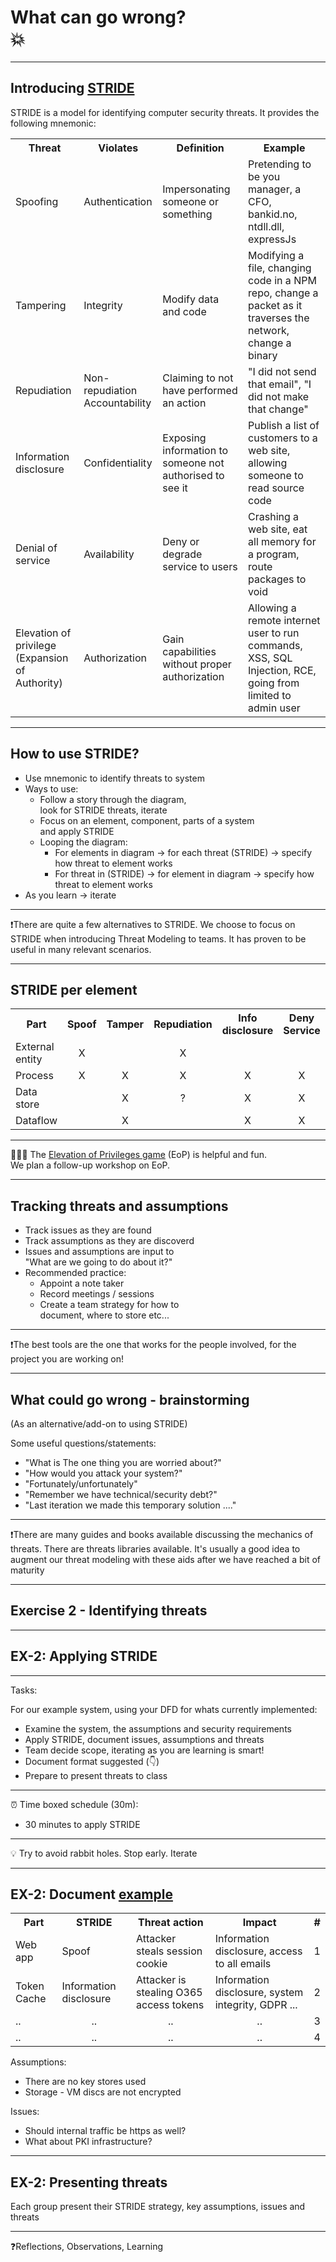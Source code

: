 <!-- markdownlint-disable MD033 -->

# What can go wrong? </br>💥

---

## Introducing [STRIDE](https://en.wikipedia.org/wiki/STRIDE_(security))

STRIDE is a model for identifying computer security threats. It provides the following mnemonic: <!-- .element: style="font-size:0.65em"-->

 <table><!-- .element: style="font-size:0.60em"-->
  <tr>
    <th>Threat</th>
    <th>Violates</th>
    <th>Definition</th>
    <th>Example</th>
  </tr>
  <tr>
    <td>Spoofing</td>
    <td>Authentication</td>
    <td>Impersonating someone or something</td>
    <td>Pretending to be you manager, a CFO, bankid.no, ntdll.dll, expressJs</td>
  </tr>
  <tr>
    <td>Tampering</td>
    <td>Integrity</td>
    <td>Modify data and code</td>
    <td>Modifying a file, changing code in a NPM repo, change a packet as it traverses the network, change a binary</td>
  </tr>
  <tr>
    <td>Repudiation</td>
    <td>Non-repudiation </br>Accountability</td>
    <td>Claiming to not have performed an action</td>
    <td>"I did not send that email", "I did not make that change"</td>
  </tr>
  <tr>
    <td>Information disclosure</td>
    <td>Confidentiality</td>
    <td>Exposing information to someone not authorised to see it</td>
    <td>Publish a list of customers to a web site, allowing someone to read source code</td>
  </tr>
  <tr>
    <td>Denial of service</td>
    <td>Availability</td>
    <td>Deny or degrade service to users</td>
    <td>Crashing a web site, eat all memory for a program, route packages to void</td>
  </tr>
  <tr>
    <td>Elevation of privilege</br>(Expansion of Authority)</td>
    <td>Authorization</td>
    <td>Gain capabilities without proper authorization</td>
    <td>Allowing a remote internet user to run commands, XSS, SQL Injection, RCE, going from limited to admin user</td>
  </tr>  
</table>

---

## How to use STRIDE?

<div><!-- .element: style="font-size:0.7em"-->

- Use mnemonic to identify threats to system<!-- .element: class="fragment" data-fragment-index="1" -->
- Ways to use:<!-- .element: class="fragment" data-fragment-index="3" -->
  - Follow a story through the diagram,<!-- .element: class="fragment" data-fragment-index="4" --> </br>look for STRIDE threats, iterate<!-- .element: class="fragment" data-fragment-index="4" -->
  - Focus on an element, component, parts of a system </br>and apply STRIDE<!-- .element: class="fragment" data-fragment-index="5" -->
  - Looping the diagram:<!-- .element: class="fragment" data-fragment-index="6" -->
    - For elements in diagram -> for each threat (STRIDE) -> specify how threat to element works<!-- .element: class="fragment" data-fragment-index="7" -->
    - For threat in (STRIDE) -> for element in diagram -> specify how threat to element works<!-- .element: class="fragment" data-fragment-index="8" --> 
- As you learn -> iterate<!-- .element: class="fragment" data-fragment-index="9" -->

</div>

<hr>

❗️There are quite a few alternatives to STRIDE. We choose to focus on STRIDE when introducing Threat Modeling to teams. It has proven to be useful in many relevant scenarios.<!-- .element: style="font-size:0.7em"--><!-- .element: class="fragment" data-fragment-index="10" -->

---

## STRIDE per element

<table><!-- .element: style="font-size:0.8em"-->
    <tr>
        <th>Part</th>
        <th>Spoof</th>
        <th>Tamper</th>
        <th>Repudiation</th>
        <th>Info disclosure</th>
        <th>Deny Service</th>
        <th>EoP</th>
    </tr>
    <tr>
        <td>External entity</td>
        <td align="center">X</td>
        <td align="center"></td>
        <td align="center">X</td>
        <td align="center"></td>
        <td align="center"></td>
        <td align="center"></td>
    </tr>
    <tr>
        <td>Process</td>
        <td align="center">X</td>
        <td align="center">X</td>
        <td align="center">X</td>
        <td align="center">X</td>
        <td align="center">X</td>
        <td align="center">X</td>
    </tr>
    <tr>
        <td>Data store</td>
        <td align="center"></td>
        <td align="center">X</td>
        <td align="center">?</td>
        <td align="center">X</td>
        <td align="center">X</td>
        <td align="center"></td>
    </tr>
    <tr>
        <td>Dataflow</td>
        <td align="center"></td>
        <td align="center">X</td>
        <td align="center"></td>
        <td align="center">X</td>
        <td align="center">X</td>
        <td align="center"></td>
    </tr>

</table>

<hr>

🕵🏻‍♂️ The [Elevation of Privileges game](https://github.com/adamshostack/eop) (EoP) is helpful and fun. </br>We plan a follow-up workshop on EoP.

---

## Tracking threats and assumptions

- Track issues as they are found<!-- .element: class="fragment" data-fragment-index="1" -->
- Track assumptions as they are discoverd<!-- .element: class="fragment" data-fragment-index="2" -->
- Issues and assumptions are input to<!-- .element: class="fragment" data-fragment-index="3" --> </br>"What are we going to do about it?"<!-- .element: class="fragment" data-fragment-index="3" -->
- Recommended practice:<!-- .element: class="fragment" data-fragment-index="4" -->
  - Appoint a note taker<!-- .element: class="fragment" data-fragment-index="5" -->
  - Record meetings / sessions<!-- .element: class="fragment" data-fragment-index="6" -->
  - Create a team strategy for how to </br>document, where to store etc...<!-- .element: class="fragment" data-fragment-index="7" -->

<hr>

❗️The best tools are the one that works for the people involved, for the project you are working on!<!-- .element: class="fragment" data-fragment-index="8" -->

---

## What could go wrong - brainstorming

(As an alternative/add-on to using STRIDE)<!-- .element: style="font-size:0.6em"-->

Some useful questions/statements:

- "What is The one thing you are worried about?"<!-- .element: class="fragment" data-fragment-index="1" -->
- "How would you attack your system?"<!-- .element: class="fragment" data-fragment-index="2" -->
- "Fortunately/unfortunately"<!-- .element: class="fragment" data-fragment-index="3" -->
- "Remember we have technical/security debt?"<!-- .element: class="fragment" data-fragment-index="4" -->
- "Last iteration we made this temporary solution ...."<!-- .element: class="fragment" data-fragment-index="5" -->

<hr>

❗️There are many guides and books available discussing the mechanics of threats. There are threats libraries available. It's usually a good idea to augment our threat modeling with these aids after we have reached a bit of maturity<!-- .element: class="fragment" data-fragment-index="6" -->

---

## Exercise 2 - Identifying threats

---

## EX-2: Applying STRIDE

<hr>

<div align="left"><!-- .element: style="font-size:0.8em"-->

Tasks:

For our example system, using your DFD for whats currently implemented:

- Examine the system, the assumptions and security requirements
- Apply STRIDE, document issues, assumptions and threats
- Team decide scope, iterating as you are learning is smart!
- Document format suggested (👇)
- Prepare to present threats to class

<hr>

⏰ Time boxed schedule (30m):

- 30 minutes to apply STRIDE

<hr>

💡 Try to avoid rabbit holes. Stop early. Iterate

</div>

---

## EX-2: Document <u>example</u>

<table><!-- .element: style="font-size:0.65em"-->
    <tr>
        <th>Part</th>
        <th>STRIDE</th>
        <th>Threat action</th>
        <th>Impact</th>
        <th>#</th>
    </tr>
    <tr>
        <td>Web app</td>
        <td>Spoof</td>
        <td>Attacker steals session cookie</td>
        <td>Information disclosure, access to all emails</td>
        <td>1</td>
    </tr>
    <tr>
        <td>Token Cache</td>
        <td>Information disclosure</td>
        <td>Attacker is stealing O365 access tokens</td>
        <td>Information disclosure, system integrity, GDPR ...</td>
        <td>2</td>
    </tr>
    <tr>
        <td>..</td>
        <td align="center">..</td>
        <td align="center">..</td>
        <td align="center">..</td>
        <td align="center">3</td>
    </tr>
    <tr>
        <td>..</td>
        <td align="center">..</td>
        <td align="center">..</td>
        <td align="center">..</td>
        <td align="center">4</td>
    </tr>
</table>

<div align="left"><!-- .element: style="font-size:0.6em"-->

Assumptions:

- There are no key stores used
- Storage - VM discs are not encrypted

Issues:

- Should internal traffic be https as well?
- What about PKI infrastructure?
  
</div>

---

## EX-2: Presenting threats

Each group present their STRIDE strategy, key assumptions, issues and threats

<hr>

❓Reflections, Observations, Learning